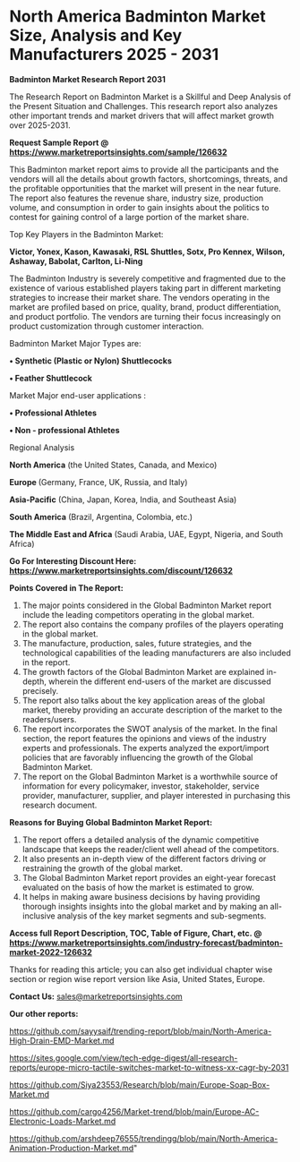 # North America Badminton Market Size, Analysis and Key Manufacturers 2025 - 2031

<strong>Badminton Market Research Report 2031</strong>

The Research Report on Badminton Market is a Skillful and Deep Analysis of the Present Situation and Challenges. This research report also analyzes other important trends and market drivers that will affect market growth over 2025-2031.

<strong>Request Sample Report @ <a href=https://www.marketreportsinsights.com/sample/126632>https://www.marketreportsinsights.com/sample/126632</a></strong>

This Badminton market report aims to provide all the participants and the vendors will all the details about growth factors, shortcomings, threats, and the profitable opportunities that the market will present in the near future. The report also features the revenue share, industry size, production volume, and consumption in order to gain insights about the politics to contest for gaining control of a large portion of the market share.

Top Key Players in the Badminton Market:

<strong>Victor, Yonex, Kason, Kawasaki, RSL Shuttles, Sotx, Pro Kennex, Wilson, Ashaway, Babolat, Carlton, Li-Ning</strong>

The Badminton Industry is severely competitive and fragmented due to the existence of various established players taking part in different marketing strategies to increase their market share. The vendors operating in the market are profiled based on price, quality, brand, product differentiation, and product portfolio. The vendors are turning their focus increasingly on product customization through customer interaction.

Badminton Market Major Types are:

<strong>• Synthetic (Plastic or Nylon) Shuttlecocks

• Feather Shuttlecock</strong>

Market Major end-user applications :

<strong>• Professional Athletes

• Non - professional Athletes</strong>

Regional Analysis

</u><strong><b>North America</b></strong> (the United States, Canada, and Mexico)

<strong><b>Europe </b></strong>(Germany, France, UK, Russia, and Italy)

<strong><b>Asia-Pacific</b></strong> (China, Japan, Korea, India, and Southeast Asia)

<strong><b>South America</b></strong> (Brazil, Argentina, Colombia, etc.)

<strong><b>The Middle East and Africa</b></strong> (Saudi Arabia, UAE, Egypt, Nigeria, and South Africa)

<strong>Go For Interesting Discount Here: <a href=https://www.marketreportsinsights.com/discount/126632>https://www.marketreportsinsights.com/discount/126632</a></strong>

<strong>Points Covered in The Report:</strong>
<ol>
  <li>The major points considered in the Global Badminton Market report include the leading competitors operating in the global market.</li>
  <li>The report also contains the company profiles of the players operating in the global market.</li>
  <li>The manufacture, production, sales, future strategies, and the technological capabilities of the leading manufacturers are also included in the report.</li>
  <li>The growth factors of the Global Badminton Market are explained in-depth, wherein the different end-users of the market are discussed precisely.</li>
  <li>The report also talks about the key application areas of the global market, thereby providing an accurate description of the market to the readers/users.</li>
  <li>The report incorporates the SWOT analysis of the market. In the final section, the report features the opinions and views of the industry experts and professionals. The experts analyzed the export/import policies that are favorably influencing the growth of the Global Badminton Market.</li>
  <li>The report on the Global Badminton Market is a worthwhile source of information for every policymaker, investor, stakeholder, service provider, manufacturer, supplier, and player interested in purchasing this research document.</li>
</ol>
<strong>Reasons for Buying Global Badminton Market Report:</strong>

<ol>
  <li>The report offers a detailed analysis of the dynamic competitive landscape that keeps the reader/client well ahead of the competitors.</li>
  <li>It also presents an in-depth view of the different factors driving or restraining the growth of the global market.</li>
  <li>The Global Badminton Market report provides an eight-year forecast evaluated on the basis of how the market is estimated to grow.</li>
  <li>It helps in making aware business decisions by having providing thorough insights insights into the global market and by making an all-inclusive analysis of the key market segments and sub-segments.</li>
</ol>
<strong>Access full Report Description, TOC, Table of Figure, Chart, etc. @ <a href=https://www.marketreportsinsights.com/industry-forecast/badminton-market-2022-126632>https://www.marketreportsinsights.com/industry-forecast/badminton-market-2022-126632</a></strong>


Thanks for reading this article; you can also get individual chapter wise section or region wise report version like Asia, United States, Europe.

<strong>Contact Us:</strong>
sales@marketreportsinsights.com

<strong>Our other reports:</strong>

<a href=https://github.com/sayysaif/trending-report/blob/main/North-America-High-Drain-EMD-Market.md>https://github.com/sayysaif/trending-report/blob/main/North-America-High-Drain-EMD-Market.md</a>

<a href=https://sites.google.com/view/tech-edge-digest/all-research-reports/europe-micro-tactile-switches-market-to-witness-xx-cagr-by-2031>https://sites.google.com/view/tech-edge-digest/all-research-reports/europe-micro-tactile-switches-market-to-witness-xx-cagr-by-2031</a>

<a href=https://github.com/Siya23553/Research/blob/main/Europe-Soap-Box-Market.md>https://github.com/Siya23553/Research/blob/main/Europe-Soap-Box-Market.md</a>

<a href=https://github.com/cargo4256/Market-trend/blob/main/Europe-AC-Electronic-Loads-Market.md>https://github.com/cargo4256/Market-trend/blob/main/Europe-AC-Electronic-Loads-Market.md</a>

<a href=https://github.com/arshdeep76555/trendingg/blob/main/North-America-Animation-Production-Market.md>https://github.com/arshdeep76555/trendingg/blob/main/North-America-Animation-Production-Market.md</a>"
